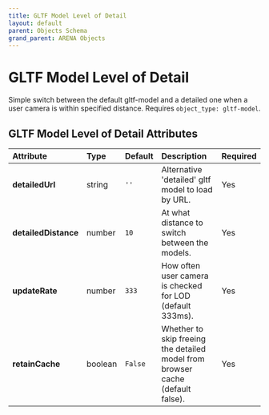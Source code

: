 ```yaml
---
title: GLTF Model Level of Detail
layout: default
parent: Objects Schema
grand_parent: ARENA Objects
---
```


<!--CAUTION: This file is autogenerated from https://github.com/arenaxr/arena-schemas. Changes made here may be overwritten.-->


GLTF Model Level of Detail
==========================


Simple switch between the default gltf-model and a detailed one when a user camera is within specified distance. Requires `object_type: gltf-model`.

GLTF Model Level of Detail Attributes
--------------------------------------

|Attribute|Type|Default|Description|Required|
| :--- | :--- | :--- | :--- | :--- |
|**detailedUrl**|string|```''```|Alternative 'detailed' gltf model to load by URL.|Yes|
|**detailedDistance**|number|```10```|At what distance to switch between the models.|Yes|
|**updateRate**|number|```333```|How often user camera is checked for LOD (default 333ms).|Yes|
|**retainCache**|boolean|```False```|Whether to skip freeing the detailed model from browser cache (default false).|Yes|
